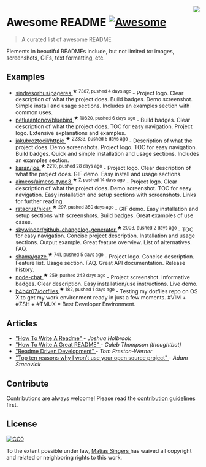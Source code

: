 <p>
 <img align="right" src="icon.png"/>
</p>
<h1>
 Awesome README
 <a href="https://github.com/sindresorhus/awesome">
  <img alt="Awesome" src="https://cdn.rawgit.com/sindresorhus/awesome/d7305f38d29fed78fa85652e3a63e154dd8e8829/media/badge.svg"/>
 </a>
</h1>
<blockquote>
 <p>
  A curated list of awesome README
 </p>
</blockquote>
<p>
 Elements in beautiful READMEs include, but not limited to: images, screenshots, GIFs, text formatting, etc.
</p>
<h2>
 Examples
</h2>
<ul>
 <li>
  <a href="https://github.com/sindresorhus/pageres">
   sindresorhus/pageres
  </a>
  <sup>
   &#9733 7387, pushed 4 days ago
  </sup>
  - Project logo. Clear description of what the project does. Build badges. Demo screenshot. Simple install and usage sections. Includes an examples section with common uses.
 </li>
 <li>
  <a href="https://github.com/petkaantonov/bluebird">
   petkaantonov/bluebird
  </a>
  <sup>
   &#9733 10820, pushed 6 days ago
  </sup>
  - Build badges. Clear description of what the project does. TOC for easy navigation. Project logo. Extensive explanations and examples.
 </li>
 <li>
  <a href="https://github.com/jkbrzt/httpie">
   jakubroztocil/httpie
  </a>
  <sup>
   &#9733 22333, pushed 5 days ago
  </sup>
  - Description of what the project does. Demo screenshots. Project logo. TOC for easy navigation. Build badges. Quick and simple installation and usage sections. Includes an examples section.
 </li>
 <li>
  <a href="https://github.com/karan/joe">
   karan/joe
  </a>
  <sup>
   &#9733 2210, pushed 28 days ago
  </sup>
  - Project logo. Clear description of what the project does. GIF demo. Easy install and usage sections.
 </li>
 <li>
  <a href="https://github.com/aimeos/aimeos-typo3">
   aimeos/aimeos-typo3
  </a>
  <sup>
   &#9733 7, pushed 14 days ago
  </sup>
  - Project logo. Clear description of what the project does. Demo screenshot. TOC for easy navigation. Easy installation and setup sections with screenshots. Links for further reading.
 </li>
 <li>
  <a href="https://github.com/rstacruz/hicat">
   rstacruz/hicat
  </a>
  <sup>
   &#9733 297, pushed 350 days ago
  </sup>
  - GIF demo. Easy installation and setup sections with screenshots. Build badges. Great examples of use cases.
 </li>
 <li>
  <a href="https://github.com/skywinder/github-changelog-generator">
   skywinder/github-changelog-generator
  </a>
  <sup>
   &#9733 2003, pushed 2 days ago
  </sup>
  - TOC for easy navigation. Concise project description. Installation and usage sections. Output example. Great feature overview. List of alternatives. FAQ.
 </li>
 <li>
  <a href="https://github.com/shama/gaze">
   shama/gaze
  </a>
  <sup>
   &#9733 741, pushed 5 days ago
  </sup>
  - Project logo. Concise description. Feature list. Usage section. FAQ. Great API documentation. Release history.
 </li>
 <li>
  <a href="https://github.com/IgorAntun/node-chat">
   node-chat
  </a>
  <sup>
   &#9733 259, pushed 242 days ago
  </sup>
  - Project screenshot. Informative badges. Clear description. Easy installation/use instructions. Live demo.
 </li>
 <li>
  <a href="https://github.com/b4b4r07/dotfiles">
   b4b4r07/dotfiles
  </a>
  <sup>
   &#9733 182, pushed 1 days ago
  </sup>
  - Testing my dotfiles repo on OS X to get my work environment ready in just a few moments. #VIM + #ZSH + #TMUX = Best Developer Environment.
 </li>
</ul>
<h2>
 Articles
</h2>
<ul>
 <li>
  <a href="http://jfhbrook.github.io/2011/11/09/readmes.html">
   "How To Write A Readme"
  </a>
  -
  <em>
   Joshua Holbrook
  </em>
 </li>
 <li>
  <a href="https://robots.thoughtbot.com/how-to-write-a-great-readme">
   "How To Write A Great README"
  </a>
  -
  <em>
   Caleb Thompson (thoughtbot)
  </em>
 </li>
 <li>
  <a href="http://tom.preston-werner.com/2010/08/23/readme-driven-development.html">
   "Readme Driven Development"
  </a>
  -
  <em>
   Tom Preston-Werner
  </em>
 </li>
 <li>
  <a href="https://changelog.com/top-ten-reasons-why-i-wont-use-your-open-source-project/">
   "Top ten reasons why I won’t use your open source project"
  </a>
  -
  <em>
   Adam Stacoviak
  </em>
 </li>
</ul>
<h2>
 Contribute
</h2>
<p>
 Contributions are always welcome!
Please read the
 <a href="contributing.md">
  contribution guidelines
 </a>
 first.
</p>
<h2>
 License
</h2>
<p>
 <a href="http://creativecommons.org/publicdomain/zero/1.0/">
  <img alt="CC0" src="https://licensebuttons.net/p/zero/1.0/88x31.png"/>
 </a>
</p>
<p>
 To the extent possible under law,
 <a href="http://mts.io">
  Matias Singers
 </a>
 has waived all copyright and related or neighboring rights to this work.
</p>
